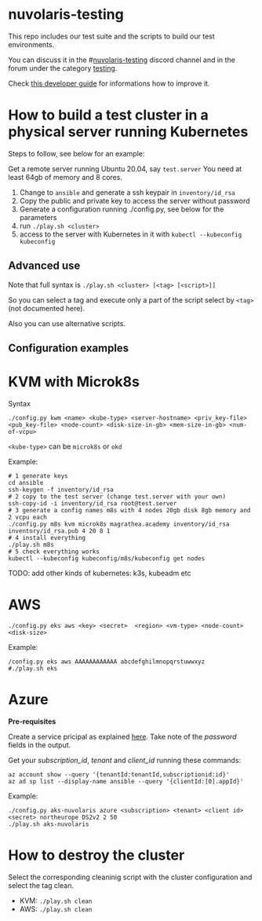 <!--
  ~ Licensed to the Apache Software Foundation (ASF) under one
  ~ or more contributor license agreements.  See the NOTICE file
  ~ distributed with this work for additional information
  ~ regarding copyright ownership.  The ASF licenses this file
  ~ to you under the Apache License, Version 2.0 (the
  ~ "License"); you may not use this file except in compliance
  ~ with the License.  You may obtain a copy of the License at
  ~
  ~   http://www.apache.org/licenses/LICENSE-2.0
  ~
  ~ Unless required by applicable law or agreed to in writing,
  ~ software distributed under the License is distributed on an
  ~ "AS IS" BASIS, WITHOUT WARRANTIES OR CONDITIONS OF ANY
  ~ KIND, either express or implied.  See the License for the
  ~ specific language governing permissions and limitations
  ~ under the License.
  ~
-->
# nuvolaris-testing

This repo includes our test suite and the scripts to build our test environments.

You can discuss it in the #[nuvolaris-testing](https://discord.gg/sgXqn9we) discord channel and in the forum under the category [testing](https://github.com/nuvolaris/nuvolaris/discussions/categories/testing).


Check [this developer guide](DEVEL.md) for informations how to improve it.


# How to build a test cluster in a physical server running Kubernetes

Steps to follow, see below for an example:

Get a remote server running Ubuntu 20.04, say `test.server` You need at least 64gb of memory and 8 cores. 

1. Change to `ansible` and generate a ssh keypair in `inventory/id_rsa`  
2. Copy the public and private key to access the server without password
3. Generate a configuration running ./config.py, see below for the parameters
4. run `./play.sh <cluster>`
5. access to the server with Kubernetes in it with `kubectl --kubeconfig kubeconfig`


## Advanced use

Note that full syntax is  `./play.sh <cluster> [<tag> [<script>]]`

So you can select a tag and execute only a part of the script select by `<tag>` (not documented here).

Also you can use alternative scripts.

## Configuration examples

# KVM with Microk8s

Syntax 

`./config.py kwm <name> <kube-type> <server-hostname> <priv_key-file> <pub_key-file> <node-count> <disk-size-in-gb> <mem-size-in-gb> <num-of-vcpu>`

`<kube-type>` can be `microk8s` or `okd`

Example:

```
# 1 generate keys
cd ansible
ssh-keygen -f inventory/id_rsa
# 2 copy to the test server (change test.server with your own)
ssh-copy-id -i inventory/id_rsa root@test.server
# 3 generate a config names m8s with 4 nodes 20gb disk 8gb memory and 2 vcpu each
./config.py m8s kvm microk8s magrathea.academy inventory/id_rsa inventory/id_rsa.pub 4 20 8 1
# 4 install everything
./play.sh m8s
# 5 check everything works
kubectl --kubeconfig kubeconfig/m8s/kubeconfig get nodes
```

TODO: add other kinds of kubernetes: k3s, kubeadm etc

# AWS

```
./config.py eks aws <key> <secret>  <region> <vm-type> <node-count> <disk-size>
```

Example:

```
/config.py eks aws AAAAAAAAAAAA abcdefghilmnopqrstuwwxyz
#./play.sh eks
```

# Azure

__Pre-requisites__

Create a service pricipal as explained [here](https://docs.microsoft.com/en-us/azure/developer/ansible/create-ansible-service-principal?tabs=azure-cli).
Take note of the *password* fields in the output.

Get your *subscription_id*, *tenant* and *client_id* running these commands:

```
az account show --query '{tenantId:tenantId,subscriptionid:id}'
az ad sp list --display-name ansible --query '{clientId:[0].appId}'
```
Example:

```
./config.py aks-nuvolaris azure <subscription> <tenant> <client id> <secret> northeurope DS2v2 2 50
./play.sh aks-nuvolaris
```

# How to destroy the cluster

Select the corresponding cleaninig script with the cluster configuration and select the tag clean.

- KVM: `./play.sh clean`
- AWS: `./play.sh clean`
